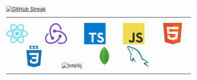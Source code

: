 [![GitHub Streak](https://streak-stats.demolab.com/?user=nazariipastukh&card_width=1050px&theme=modern-lilac2)](https://git.io/streak-stats)
<hr>
<div>
  <img src="https://github.com/devicons/devicon/blob/master/icons/react/react-original.svg"  title="React" alt="React" width="60" height="60"/>&emsp;&emsp;&emsp;
  <img src="https://github.com/devicons/devicon/blob/master/icons/redux/redux-original.svg"  title="Redux" alt="Redux" width="60" height="60"/>&emsp;&emsp;&emsp;
  <img src="https://github.com/devicons/devicon/blob/master/icons/typescript/typescript-original.svg"  title="TypeScript" alt="TypeScript" width="60" height="60"/>&emsp;&emsp;&emsp;
  <img src="https://github.com/devicons/devicon/blob/master/icons/javascript/javascript-original.svg" title="JavaScript" alt="JavaScript" width="60" height="60"/>&emsp;&emsp;&emsp;
  <img src="https://github.com/devicons/devicon/blob/master/icons/html5/html5-original.svg" title="HTML5" alt="HTML" width="60" height="60"/>&emsp;&emsp;&emsp;
  <img src="https://github.com/devicons/devicon/blob/master/icons/css3/css3-plain-wordmark.svg"  title="CSS3" alt="CSS" width="60" height="60"/>&emsp;&emsp;&emsp;
  <img src="https://upload.wikimedia.org/wikipedia/commons/thumb/9/9c/IntelliJ_IDEA_Icon.svg/1200px-IntelliJ_IDEA_Icon.svg.png" title="Intellij" alt="Intellij" width="60" height="60"/>&emsp;&emsp;
  <img src="https://github.com/devicons/devicon/blob/master/icons/mongodb/mongodb-original.svg"  title="MongoDB" alt="MongoDB" width="60" height="60"/>&emsp;&emsp;
  <img src="https://github.com/devicons/devicon/blob/master/icons/mysql/mysql-original.svg"  title="MySQL" alt="MySQL" width="60" height="60"/>&nbsp;
</div>
<hr>
